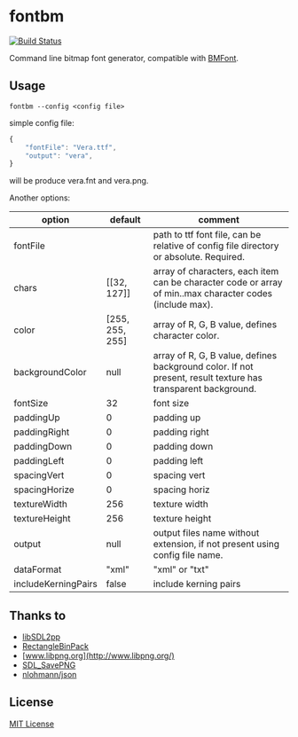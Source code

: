 # fontbm
[![Build Status](https://travis-ci.org/vladimirgamalian/fontbm.svg)](https://travis-ci.org/vladimirgamalian/fontbm)

Command line bitmap font generator, compatible with [BMFont](http://www.angelcode.com/products/bmfont/).

## Usage
```
fontbm --config <config file>
```

simple config file:
```javascript
{
    "fontFile": "Vera.ttf",
    "output": "vera",
}
```
will be produce vera.fnt and vera.png.

Another options:


option  | default | comment
------|-----|---------------
fontFile |  | path to ttf font file, can be relative of config file directory or absolute. Required.
chars | \[\[32, 127\]\] | array of characters, each item can be character code or array of min..max character codes (include max).
color | \[255, 255, 255\] | array of R, G, B value, defines character color.
backgroundColor | null | array of R, G, B value, defines background color. If not present, result texture has transparent background.
fontSize | 32 | font size
paddingUp | 0 | padding up
paddingRight | 0 | padding right
paddingDown | 0 | padding down
paddingLeft | 0 | padding left
spacingVert | 0 | spacing vert
spacingHorize | 0 | spacing horiz
textureWidth | 256 | texture width
textureHeight | 256 | texture height
output | null | output files name without extension, if not present using config file name.
dataFormat | "xml" | "xml" or "txt"
includeKerningPairs | false | include kerning pairs

## Thanks to

* [libSDL2pp](https://github.com/AMDmi3/libSDL2pp)
* [RectangleBinPack](https://github.com/juj/RectangleBinPack)
* [www.libpng.org](http://www.libpng.org/)
* [SDL_SavePNG](https://github.com/driedfruit/SDL_SavePNG)
* [nlohmann/json](https://github.com/nlohmann/json)

## License

[MIT License](http://opensource.org/licenses/MIT)
